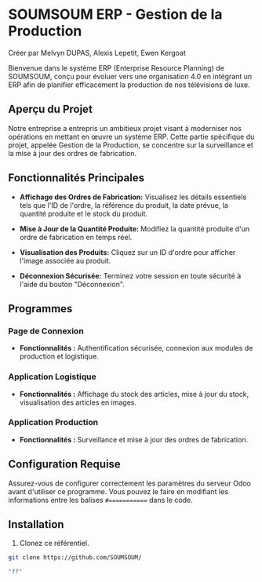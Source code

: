 # SOUMSOUM ERP - Gestion de la Production
Créer par Melvyn DUPAS, Alexis Lepetit, Ewen Kergoat

Bienvenue dans le système ERP (Enterprise Resource Planning) de SOUMSOUM, conçu pour évoluer vers une organisation 4.0 en intégrant un ERP afin de planifier efficacement la production de nos télévisions de luxe.

## Aperçu du Projet

Notre entreprise a entrepris un ambitieux projet visant à moderniser nos opérations en mettant en œuvre un système ERP. Cette partie spécifique du projet, appelée Gestion de la Production, se concentre sur la surveillance et la mise à jour des ordres de fabrication.

## Fonctionnalités Principales

- **Affichage des Ordres de Fabrication:** Visualisez les détails essentiels tels que l'ID de l'ordre, la référence du produit, la date prévue, la quantité produite et le stock du produit.
  
- **Mise à Jour de la Quantité Produite:** Modifiez la quantité produite d'un ordre de fabrication en temps réel.

- **Visualisation des Produits:** Cliquez sur un ID d'ordre pour afficher l'image associée au produit.

- **Déconnexion Sécurisée:** Terminez votre session en toute sécurité à l'aide du bouton "Déconnexion".

## Programmes

### Page de Connexion

- **Fonctionnalités :** Authentification sécurisée, connexion aux modules de production et logistique.

### Application Logistique

- **Fonctionnalités :** Affichage du stock des articles, mise à jour du stock, visualisation des articles en images.

### Application Production

- **Fonctionnalités :** Surveillance et mise à jour des ordres de fabrication.

## Configuration Requise

Assurez-vous de configurer correctement les paramètres du serveur Odoo avant d'utiliser ce programme. Vous pouvez le faire en modifiant les informations entre les balises `#===========` dans le code.

## Installation

1. Clonez ce référentiel.

```bash
git clone https://github.com/SOUMSOUM/

"ff"
